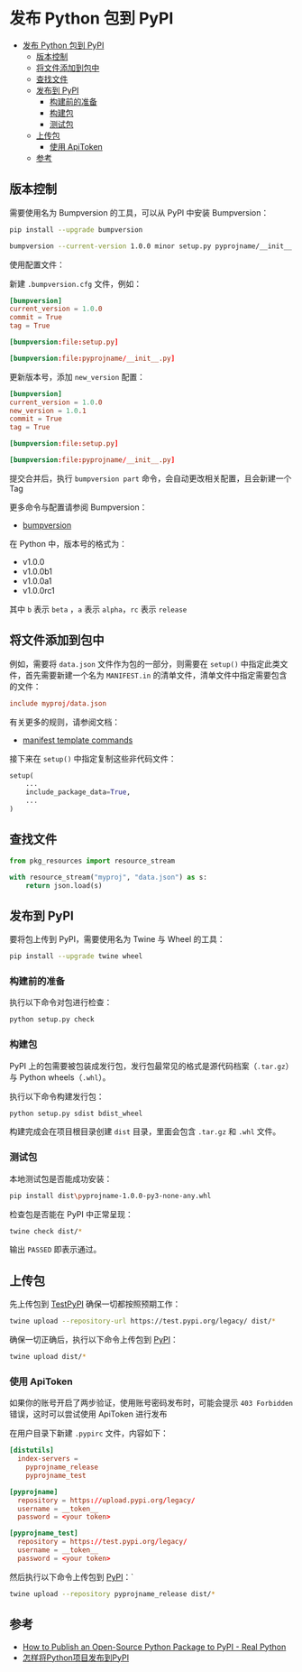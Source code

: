 # 发布 Python 包到 PyPI

- [发布 Python 包到 PyPI](#发布-python-包到-pypi)
  - [版本控制](#版本控制)
  - [将文件添加到包中](#将文件添加到包中)
  - [查找文件](#查找文件)
  - [发布到 PyPI](#发布到-pypi)
    - [构建前的准备](#构建前的准备)
    - [构建包](#构建包)
    - [测试包](#测试包)
  - [上传包](#上传包)
    - [使用 ApiToken](#使用-apitoken)
  - [参考](#参考)

## 版本控制

需要使用名为 Bumpversion 的工具，可以从 PyPI 中安装 Bumpversion：

```bash
pip install --upgrade bumpversion
```

```bash
bumpversion --current-version 1.0.0 minor setup.py pyprojname/__init__.py
```

使用配置文件：

新建 `.bumpversion.cfg` 文件，例如：

```conf
[bumpversion]
current_version = 1.0.0
commit = True
tag = True

[bumpversion:file:setup.py]

[bumpversion:file:pyprojname/__init__.py]
```

更新版本号，添加 `new_version` 配置：

```conf
[bumpversion]
current_version = 1.0.0
new_version = 1.0.1
commit = True
tag = True

[bumpversion:file:setup.py]

[bumpversion:file:pyprojname/__init__.py]
```

提交合并后，执行 `bumpversion part` 命令，会自动更改相关配置，且会新建一个 Tag

更多命令与配置请参阅 Bumpversion：

- [bumpversion](https://github.com/peritus/bumpversion)

在 Python 中，版本号的格式为：

- v1.0.0
- v1.0.0b1
- v1.0.0a1
- v1.0.0rc1

其中 `b` 表示 `beta` ，`a` 表示 `alpha`，`rc` 表示 `release`

## 将文件添加到包中

例如，需要将 `data.json` 文件作为包的一部分，则需要在 `setup()` 中指定此类文件，首先需要新建一个名为 `MANIFEST.in` 的清单文件，清单文件中指定需要包含的文件：

```conf
include myproj/data.json
```

有关更多的规则，请参阅文档：

- [manifest template commands](https://docs.python.org/distutils/commandref.html#creating-a-source-distribution-the-sdist-command)

接下来在 `setup()` 中指定复制这些非代码文件：

```python
setup(
    ...
    include_package_data=True,
    ...
)
```

## 查找文件

```python
from pkg_resources import resource_stream

with resource_stream("myproj", "data.json") as s:
    return json.load(s)
```

## 发布到 PyPI

要将包上传到 PyPI，需要使用名为 Twine 与 Wheel 的工具：

```bash
pip install --upgrade twine wheel
```

### 构建前的准备

执行以下命令对包进行检查：

```bash
python setup.py check
```

### 构建包

PyPI 上的包需要被包装成发行包，发行包最常见的格式是源代码档案（`.tar.gz`）与 Python wheels（`.whl`）。

执行以下命令构建发行包：

```bash
python setup.py sdist bdist_wheel
```

构建完成会在项目根目录创建 `dist` 目录，里面会包含 `.tar.gz` 和 `.whl` 文件。

### 测试包

本地测试包是否能成功安装：

```bash
pip install dist\pyprojname-1.0.0-py3-none-any.whl
```

检查包是否能在 PyPI 中正常呈现：

```bash
twine check dist/*
```

输出 `PASSED` 即表示通过。

## 上传包

先上传包到 [TestPyPI](https://test.pypi.org/) 确保一切都按照预期工作：

```bash
twine upload --repository-url https://test.pypi.org/legacy/ dist/*
```

确保一切正确后，执行以下命令上传包到 [PyPI](https://pypi.org/)：

```bash
twine upload dist/*
```

### 使用 ApiToken

如果你的账号开启了两步验证，使用账号密码发布时，可能会提示 `403 Forbidden` 错误，这时可以尝试使用 ApiToken 进行发布

在用户目录下新建 `.pypirc` 文件，内容如下：

```conf
[distutils]
  index-servers =
    pyprojname_release
    pyprojname_test

[pyprojname]
  repository = https://upload.pypi.org/legacy/
  username = __token__
  password = <your token>

[pyprojname_test]
  repository = https://test.pypi.org/legacy/
  username = __token__
  password = <your token>
```

然后执行以下命令上传包到 [PyPI](https://pypi.org/)：`

```bash
twine upload --repository pyprojname_release dist/*
```

## 参考

- [How to Publish an Open-Source Python Package to PyPI - Real Python](https://realpython.com/pypi-publish-python-package/)
- [怎样将Python项目发布到PyPI](https://zhuanlan.zhihu.com/p/37987613)

